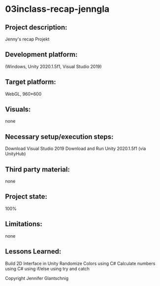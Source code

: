# 03inclass-recap-jenngla


## Project description:
Jenny's recap Projekt

## Development platform:
(Windows, Unity 2020.1.5f1, Visual Studio 2019)

## Target platform:
WebGL, 960*600

## Visuals:
none

## Necessary setup/execution steps:
Download Visual Studio 2019
Download and Run Unity 2020.1.5f1 (via UnityHub)

## Third party material:
none

## Project state:
100%

## Limitations:
none

## Lessons Learned:
Build 2D Interface in Unity
Randomize Colors using C#
Calculate numbers using C#
using if/else
using try and catch


Copyright Jennifer Glantschnig